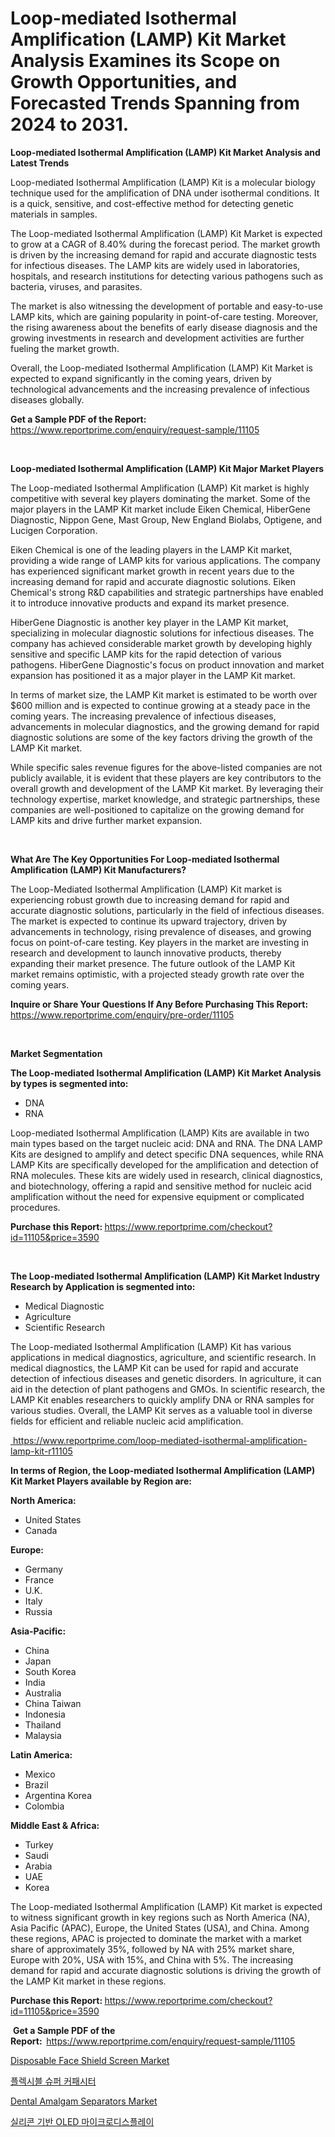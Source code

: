 <p><h1>Loop-mediated Isothermal Amplification (LAMP) Kit Market Analysis Examines its Scope on Growth Opportunities, and Forecasted Trends Spanning from 2024 to 2031.</h1></p><p><strong>Loop-mediated Isothermal Amplification (LAMP) Kit Market Analysis and Latest Trends</strong></p>
<p><p>Loop-mediated Isothermal Amplification (LAMP) Kit is a molecular biology technique used for the amplification of DNA under isothermal conditions. It is a quick, sensitive, and cost-effective method for detecting genetic materials in samples.</p><p>The Loop-mediated Isothermal Amplification (LAMP) Kit Market is expected to grow at a CAGR of 8.40% during the forecast period. The market growth is driven by the increasing demand for rapid and accurate diagnostic tests for infectious diseases. The LAMP kits are widely used in laboratories, hospitals, and research institutions for detecting various pathogens such as bacteria, viruses, and parasites.</p><p>The market is also witnessing the development of portable and easy-to-use LAMP kits, which are gaining popularity in point-of-care testing. Moreover, the rising awareness about the benefits of early disease diagnosis and the growing investments in research and development activities are further fueling the market growth.</p><p>Overall, the Loop-mediated Isothermal Amplification (LAMP) Kit Market is expected to expand significantly in the coming years, driven by technological advancements and the increasing prevalence of infectious diseases globally.</p></p>
<p><strong>Get a Sample PDF of the Report:&nbsp;</strong> <a href="https://www.reportprime.com/enquiry/request-sample/11105">https://www.reportprime.com/enquiry/request-sample/11105</a></p>
<p>&nbsp;</p>
<p><strong>Loop-mediated Isothermal Amplification (LAMP) Kit Major Market Players</strong></p>
<p><p>The Loop-mediated Isothermal Amplification (LAMP) Kit market is highly competitive with several key players dominating the market. Some of the major players in the LAMP Kit market include Eiken Chemical, HiberGene Diagnostic, Nippon Gene, Mast Group, New England Biolabs, Optigene, and Lucigen Corporation.</p><p>Eiken Chemical is one of the leading players in the LAMP Kit market, providing a wide range of LAMP kits for various applications. The company has experienced significant market growth in recent years due to the increasing demand for rapid and accurate diagnostic solutions. Eiken Chemical's strong R&D capabilities and strategic partnerships have enabled it to introduce innovative products and expand its market presence.</p><p>HiberGene Diagnostic is another key player in the LAMP Kit market, specializing in molecular diagnostic solutions for infectious diseases. The company has achieved considerable market growth by developing highly sensitive and specific LAMP kits for the rapid detection of various pathogens. HiberGene Diagnostic's focus on product innovation and market expansion has positioned it as a major player in the LAMP Kit market.</p><p>In terms of market size, the LAMP Kit market is estimated to be worth over $600 million and is expected to continue growing at a steady pace in the coming years. The increasing prevalence of infectious diseases, advancements in molecular diagnostics, and the growing demand for rapid diagnostic solutions are some of the key factors driving the growth of the LAMP Kit market.</p><p>While specific sales revenue figures for the above-listed companies are not publicly available, it is evident that these players are key contributors to the overall growth and development of the LAMP Kit market. By leveraging their technology expertise, market knowledge, and strategic partnerships, these companies are well-positioned to capitalize on the growing demand for LAMP kits and drive further market expansion.</p></p>
<p>&nbsp;</p>
<p><strong>What Are The Key Opportunities For Loop-mediated Isothermal Amplification (LAMP) Kit Manufacturers?</strong></p>
<p><p>The Loop-Mediated Isothermal Amplification (LAMP) Kit market is experiencing robust growth due to increasing demand for rapid and accurate diagnostic solutions, particularly in the field of infectious diseases. The market is expected to continue its upward trajectory, driven by advancements in technology, rising prevalence of diseases, and growing focus on point-of-care testing. Key players in the market are investing in research and development to launch innovative products, thereby expanding their market presence. The future outlook of the LAMP Kit market remains optimistic, with a projected steady growth rate over the coming years.</p></p>
<p><strong>Inquire or Share Your Questions If Any Before Purchasing This Report:</strong> <a href="https://www.reportprime.com/enquiry/pre-order/11105">https://www.reportprime.com/enquiry/pre-order/11105</a></p>
<p>&nbsp;</p>
<p><strong>Market Segmentation</strong></p>
<p><strong>The Loop-mediated Isothermal Amplification (LAMP) Kit Market Analysis by types is segmented into:</strong></p>
<p><ul><li>DNA</li><li>RNA</li></ul></p>
<p><p>Loop-mediated Isothermal Amplification (LAMP) Kits are available in two main types based on the target nucleic acid: DNA and RNA. The DNA LAMP Kits are designed to amplify and detect specific DNA sequences, while RNA LAMP Kits are specifically developed for the amplification and detection of RNA molecules. These kits are widely used in research, clinical diagnostics, and biotechnology, offering a rapid and sensitive method for nucleic acid amplification without the need for expensive equipment or complicated procedures.</p></p>
<p><strong>Purchase this Report:&nbsp;</strong><a href="https://www.reportprime.com/checkout?id=11105&price=3590">https://www.reportprime.com/checkout?id=11105&price=3590</a></p>
<p>&nbsp;</p>
<p><strong>The Loop-mediated Isothermal Amplification (LAMP) Kit Market Industry Research by Application is segmented into:</strong></p>
<p><ul><li>Medical Diagnostic</li><li>Agriculture</li><li>Scientific Research</li></ul></p>
<p><p>The Loop-mediated Isothermal Amplification (LAMP) Kit has various applications in medical diagnostics, agriculture, and scientific research. In medical diagnostics, the LAMP Kit can be used for rapid and accurate detection of infectious diseases and genetic disorders. In agriculture, it can aid in the detection of plant pathogens and GMOs. In scientific research, the LAMP Kit enables researchers to quickly amplify DNA or RNA samples for various studies. Overall, the LAMP Kit serves as a valuable tool in diverse fields for efficient and reliable nucleic acid amplification.</p></p>
<p><a href="https://www.reportprime.com/loop-mediated-isothermal-amplification-lamp-kit-r11105">&nbsp;https://www.reportprime.com/loop-mediated-isothermal-amplification-lamp-kit-r11105</a></p>
<p><strong>In terms of Region, the Loop-mediated Isothermal Amplification (LAMP) Kit Market Players available by Region are:</strong></p>
<p>
    <p> <strong> North America: </strong>
        <ul>
            <li>United States</li>
            <li>Canada</li>
        </ul>
        </p> 
    <p> <strong> Europe: </strong>
        <ul>
            <li>Germany</li>
            <li>France</li>
            <li>U.K.</li>
            <li>Italy</li>
            <li>Russia</li>
        </ul>
        </p> 
    <p> <strong> Asia-Pacific: </strong>
        <ul>
            <li>China</li>
            <li>Japan</li>
            <li>South Korea</li>
            <li>India</li>
            <li>Australia</li>
            <li>China Taiwan</li>
            <li>Indonesia</li>
            <li>Thailand</li>
            <li>Malaysia</li>
        </ul>
        </p> 
    <p> <strong> Latin America: </strong>
        <ul>
            <li>Mexico</li>
            <li>Brazil</li>
            <li>Argentina Korea</li>
            <li>Colombia</li>
        </ul>
        </p> 
    <p> <strong> Middle East & Africa: </strong>
        <ul>
            <li>Turkey</li>
            <li>Saudi</li>
            <li>Arabia</li>
            <li>UAE</li>
            <li>Korea</li>
        </ul>
    </p>
    </p>
<p><p>The Loop-mediated Isothermal Amplification (LAMP) Kit market is expected to witness significant growth in key regions such as North America (NA), Asia Pacific (APAC), Europe, the United States (USA), and China. Among these regions, APAC is projected to dominate the market with a market share of approximately 35%, followed by NA with 25% market share, Europe with 20%, USA with 15%, and China with 5%. The increasing demand for rapid and accurate diagnostic solutions is driving the growth of the LAMP Kit market in these regions.</p></p>
<p><strong>Purchase this Report: </strong><a href="https://www.reportprime.com/checkout?id=11105&price=3590">https://www.reportprime.com/checkout?id=11105&price=3590</a></p>
<p>&nbsp;<strong>Get a Sample PDF of the Report:&nbsp;&nbsp;</strong><a href="https://www.reportprime.com/enquiry/request-sample/11105">https://www.reportprime.com/enquiry/request-sample/11105</a></p>
<p><strong></strong></p>
<p><p><a href="https://github.com/nicholepatriciadoylenwnrjr0/Market-Research-Report-List-3/blob/main/disposable-face-shield-screen-market.md">Disposable Face Shield Screen Market</a></p><p><a href="https://github.com/mithunmistry2258/Market-Research-Report-List-1/blob/main/3647395122478.md">플렉시블 슈퍼 커패시터</a></p><p><a href="https://github.com/gamblestampleyjenny50m5sl6/Market-Research-Report-List-3/blob/main/dental-amalgam-separators-market.md">Dental Amalgam Separators Market</a></p><p><a href="https://github.com/konokaryan/Market-Research-Report-List-1/blob/main/4327443122479.md">실리콘 기반 OLED 마이크로디스플레이</a></p></p>